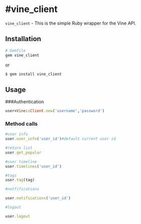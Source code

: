 #vine_client
===========

`vine_client` - This is the simple Ruby wrapper for the Vine API.

## Installation

``` ruby
# Gemfile
gem vine_client
```

or

``` sh
$ gem install vine_client
```

## Usage

###Authentication
``` ruby
user=Vine::Client.new('username','password')
```
### Method calls

```ruby
#user info
user.user_info('user_id')#default current user id

#return list 
user.get_popular

#user timeline
user.timelines('user_id')

#tags
user.tag(tag)

#notfifications

user.notifications('user_id')

#logout

user.logout
```



